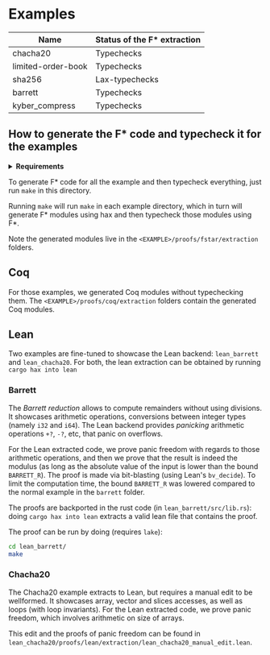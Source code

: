# Examples

| Name               | Status of the F\* extraction |
| ------------------ | ---------------------------- |
| chacha20           | Typechecks                   |
| limited-order-book | Typechecks                   |
| sha256             | Lax-typechecks               |
| barrett            | Typechecks                   |
| kyber_compress     | Typechecks                   |

## How to generate the F\* code and typecheck it for the examples

<details>
  <summary><b>Requirements</b></summary>

  First, make sure to have hax installed in PATH. Then:

  * With Nix, `nix develop .#examples` setups a shell automatically for you.

  * Without Nix:
    1. install F* `v2025.03.25`<!---FSTAR_VERSION--> manually (see https://github.com/FStarLang/FStar/blob/master/INSTALL.md);
       1. make sure to have `fstar.exe` in PATH;
       2. or set the `FSTAR_HOME` environment variable.
    2. clone [Hacl*](https://github.com/hacl-star/hacl-star) somewhere;
    3. `export HACL_HOME=THE_DIRECTORY_WHERE_YOU_HAVE_HACL_STAR`.
</details>

To generate F\* code for all the example and then typecheck
everything, just run `make` in this directory.

Running `make` will run `make` in each example directory, which in
turn will generate F\* modules using hax and then typecheck those
modules using F\*.

Note the generated modules live in the
`<EXAMPLE>/proofs/fstar/extraction` folders.

## Coq

For those examples, we generated Coq modules without typechecking them.
The `<EXAMPLE>/proofs/coq/extraction` folders contain the generated Coq modules.

## Lean

Two examples are fine-tuned to showcase the Lean backend: `lean_barrett` and
`lean_chacha20`. For both, the lean extraction can be obtained by running `cargo
hax into lean`

### Barrett

The *Barrett reduction* allows to compute remainders without using divisions. It
showcases arithmetic operations, conversions between integer types (namely `i32`
and `i64`). The Lean backend provides *panicking* arithmetic operations `+?`,
`-?`, etc, that panic on overflows.

For the Lean extracted code, we prove panic freedom with regards to those
arithmetic operations, and then we prove that the result is indeed the modulus
(as long as the absolute value of the input is lower than the bound
`BARRETT_R`). The proof is made via bit-blasting (using Lean's `bv_decide`). To
limit the computation time, the bound `BARRETT_R` was lowered compared to the
normal example in the `barrett` folder.

The proofs are backported in the rust code (in `lean_barrett/src/lib.rs`): doing
`cargo hax into lean` extracts a valid lean file that contains the proof.

The proof can be run by doing (requires `lake`):

```sh
cd lean_barrett/
make
```

### Chacha20

The Chacha20 example extracts to Lean, but requires a manual edit to be
wellformed. It showcases array, vector and slices accesses, as well as loops
(with loop invariants). For the Lean extracted code, we prove panic freedom,
which involves arithmetic on size of arrays.

This edit and the proofs of panic freedom can be found in
`lean_chacha20/proofs/lean/extraction/lean_chacha20_manual_edit.lean`.
